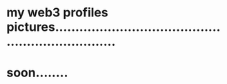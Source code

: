 # my web3 profiles pictures....................................................................
# soon........
